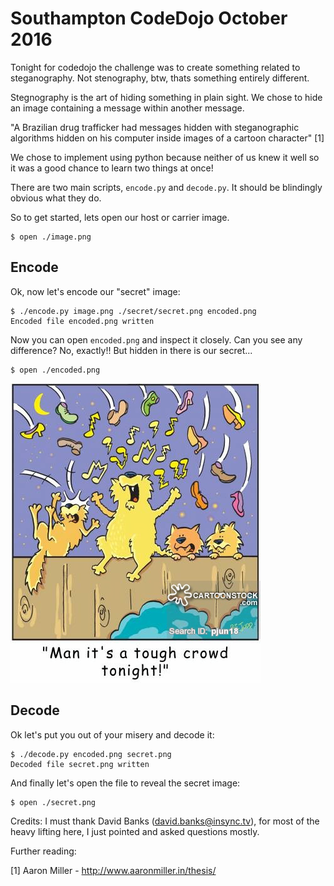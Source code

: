 # Southampton CodeDojo October 2016

Tonight for codedojo the challenge was to create something related to steganography. Not stenography, btw, thats something entirely different.

Stegnography is the art of hiding something in plain sight. We chose to hide an image containing a message within another message.

"A Brazilian drug trafficker had messages hidden with steganographic algorithms hidden on his computer inside images of a cartoon character" [1]

We chose to implement using python because neither of us knew it well so it was a good chance to learn two things at once!

There are two main scripts, `encode.py` and `decode.py`. It should be blindingly obvious what they do.


So to get started, lets open our host or carrier image.

```
$ open ./image.png
```


## Encode

Ok, now let's encode our "secret" image:

```
$ ./encode.py image.png ./secret/secret.png encoded.png
Encoded file encoded.png written
```

Now you can open `encoded.png` and inspect it closely. Can you see any difference?
No, exactly!! But hidden in there is our secret...

```
$ open ./encoded.png
```

![Encoded](./encoded.png?raw=true "Can you see a hidden message?")


## Decode

Ok let's put you out of your misery and decode it:

```
$ ./decode.py encoded.png secret.png
Decoded file secret.png written
```

And finally let's open the file to reveal the secret image:

```
$ open ./secret.png
```


Credits: I must thank David Banks (david.banks@insync.tv), for most of the heavy lifting here, I just pointed and asked questions mostly.


Further reading: 

[1] Aaron Miller - http://www.aaronmiller.in/thesis/
